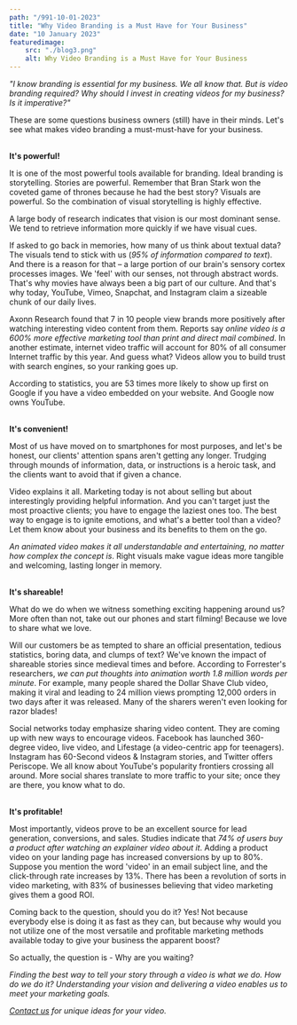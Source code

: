 ```yaml
---
path: "/991-10-01-2023"
title: "Why Video Branding is a Must Have for Your Business"
date: "10 January 2023"
featuredimage: 
    src: "./blog3.png"
    alt: Why Video Branding is a Must Have for Your Business
---
```


<em>"I know branding is essential for my business. We all know that. But is video branding required? Why should I invest in creating videos for my business? Is it imperative?"</em>

These are some questions business owners (still) have in their minds. Let's see what makes video branding a must-must-have for your business.

<br/>
<b>It's powerful!</b>

It is one of the most powerful tools available for branding. Ideal branding is storytelling. Stories are powerful. Remember that Bran Stark won the coveted game of thrones because he had the best story? Visuals are powerful. So the combination of visual storytelling is highly effective. 

A large body of research indicates that vision is our most dominant sense. We tend to retrieve information more quickly if we have visual cues. 

If asked to go back in memories, how many of us think about textual data? The visuals tend to stick with us (<em>95% of information compared to text</em>). And there is a reason for that – a large portion of our brain's sensory cortex processes images. We 'feel' with our senses, not through abstract words. That's why movies have always been a big part of our culture. And that's why today, YouTube, Vimeo, Snapchat, and Instagram claim a sizeable chunk of our daily lives. 

Axonn Research found that 7 in 10 people view brands more positively after watching interesting video content from them. Reports say <em>online video is a 600% more effective marketing tool than print and direct mail combined</em>. In another estimate, internet video traffic will account for 80% of all consumer Internet traffic by this year. And guess what? Videos allow you to build trust with search engines, so your ranking goes up. 

According to statistics, you are 53 times more likely to show up first on Google if you have a video embedded on your website. And Google now owns YouTube. 

<br/>
<b>It's convenient!</b>

Most of us have moved on to smartphones for most purposes, and let's be honest, our clients' attention spans aren't getting any longer. Trudging through mounds of information, data, or instructions is a heroic task, and the clients want to avoid that if given a chance. 

Video explains it all. Marketing today is not about selling but about interestingly providing helpful information. And you can't target just the most proactive clients; you have to engage the laziest ones too. The best way to engage is to ignite emotions, and what's a better tool than a video? Let them know about your business and its benefits to them on the go. 

<em>An animated video makes it all understandable and entertaining, no matter how complex the concept is</em>. Right visuals make vague ideas more tangible and welcoming, lasting longer in memory.


<br/>
<b>It's shareable!</b>

What do we do when we witness something exciting happening around us? More often than not, take out our phones and start filming! Because we love to share what we love. 

Will our customers be as tempted to share an official presentation, tedious statistics, boring data, and clumps of text? We've known the impact of shareable stories since medieval times and before. According to Forrester's researchers, <em>we can put thoughts into animation worth 1.8 million words per minute</em>. For example, many people shared the Dollar Shave Club video, making it viral and leading to 24 million views prompting 12,000 orders in two days after it was released. Many of the sharers weren't even looking for razor blades! 

Social networks today emphasize sharing video content. They are coming up with new ways to encourage videos. Facebook has launched 360-degree video, live video, and Lifestage (a video-centric app for teenagers). Instagram has 60-Second videos & Instagram stories, and Twitter offers Periscope. We all know about YouTube's popularity frontiers crossing all around. More social shares translate to more traffic to your site; once they are there, you know what to do.


<br/>
<b>It's profitable!</b>

Most importantly, videos prove to be an excellent source for lead generation, conversions, and sales. Studies indicate that <em>74% of users buy a product after watching an explainer video about it</em>. Adding a product video on your landing page has increased conversions by up to 80%. Suppose you mention the word 'video' in an email subject line, and the click-through rate increases by 13%. There has been a revolution of sorts in video marketing, with 83% of businesses believing that video marketing gives them a good ROI.

Coming back to the question, should you do it? Yes! Not because everybody else is doing it as fast as they can, but because why would you not utilize one of the most versatile and profitable marketing methods available today to give your business the apparent boost? 

So actually, the question is - Why are you waiting?

<i>Finding the best way to tell your story through a video is what we do. How do we do it? Understanding your vision and delivering a video enables us to meet your marketing goals. 

<a href="../#footer"><em>Contact us</em></a> for unique ideas for your video.</i>
